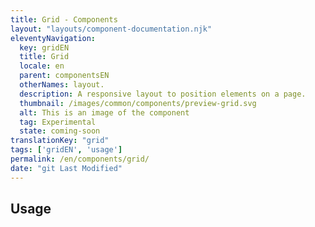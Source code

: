 ```yaml
---
title: Grid - Components
layout: "layouts/component-documentation.njk"
eleventyNavigation:
  key: gridEN
  title: Grid
  locale: en
  parent: componentsEN
  otherNames: layout.
  description: A responsive layout to position elements on a page.
  thumbnail: /images/common/components/preview-grid.svg
  alt: This is an image of the component
  tag: Experimental
  state: coming-soon
translationKey: "grid"
tags: ['gridEN', 'usage']
permalink: /en/components/grid/
date: "git Last Modified"
---
```


## Usage